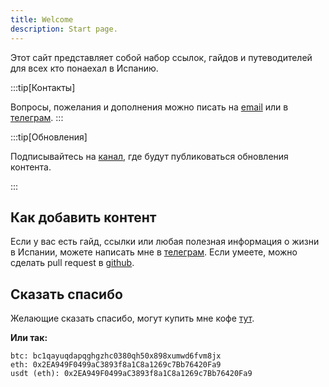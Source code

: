 ```yaml
---
title: Welcome
description: Start page.
---
```


Этот сайт представляет собой набор ссылок, гайдов и путеводителей для всех кто понаехал в Испанию. 

:::tip[Контакты]

Вопросы, пожелания и дополнения можно писать на [email](mailto:mail@luvsandugar.com) или в [телеграм](https://t.me/ponaehali_es_admin).
:::

:::tip[Обновления]

Подписывайтесь на [канал](https://t.me/ponaehali_es), где будут публиковаться обновления контента.

:::

## Как добавить контент

Если у вас есть гайд, ссылки или любая полезная информация о жизни в Испании, можете написать мне в [телеграм](https://t.me/ponaehali_es_admin).  Если умеете, можно сделать pull request в [github](https://github.com/luvs/ponaehali.es).

## Сказать спасибо

Желающие сказать спасибо, могут купить мне кофе [тут](https://www.buymeacoffee.com/luvsandugar).

**Или так:**

```
btc: bc1qayuqdapqghgzhc0380qh50x898xumwd6fvm8jx
eth: 0x2EA949F0499aC3893f8a1C8a1269c7Bb76420Fa9
usdt (eth): 0x2EA949F0499aC3893f8a1C8a1269c7Bb76420Fa9
```
